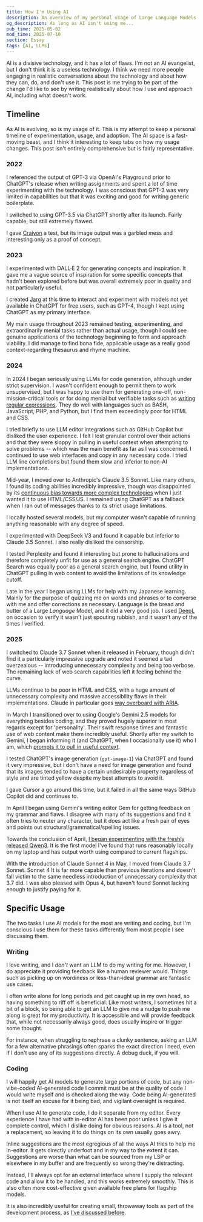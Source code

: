 ```yaml
---
title: How I'm Using AI
description: An overview of my personal usage of Large Language Models (LLMs) and other generative AI from 2022 onwards. Tracking my experiences with AI tools, specific models (ChatGPT, Claude, Gemini, etc), applying them practically, and realistic perspective on their strengths and limitations over time, from coding attempts to language learning assistance.
og_description: As long as AI isn't using me...
pub_time: 2025-05-02
mod_time: 2025-07-10
section: Essay
tags: [AI, LLMs]
---
```


AI is a divisive technology, and it has a lot of flaws. I'm not an AI evangelist, but I don't think it is a useless technology. I think we need more people engaging in realistic conversations about the technology and about how they can, do, and don't use it. This post is me trying to be part of the change I'd like to see by writing realistically about how I use and approach AI, including what doesn't work.

## Timeline

As AI is evolving, so is my usage of it. This is my attempt to keep a personal timeline of experimentation, usage, and adoption. The AI space is a fast-moving beast, and I think it interesting to keep tabs on how my usage changes. This post isn't entirely comprehensive but is fairly representative.

### 2022

I referenced the output of GPT-3 via OpenAI's Playground prior to ChatGPT's release when writing assignments and spent a lot of time experimenting with the technology. I was conscious that GPT-3 was very limited in capabilities but that it was exciting and good for writing generic boilerplate.

I switched to using GPT-3.5 via ChatGPT shortly after its launch. Fairly capable, but still extremely flawed.

I gave [Craiyon](https://www.craiyon.com/en) a test, but its image output was a garbled mess and interesting only as a proof of concept.

### 2023

I experimented with DALL·E 2 for generating concepts and inspiration. It gave me a vague source of inspiration for some specific concepts that hadn't been explored before but was overall extremely poor in quality and not particularly useful.

I created [Jarg](https://jarg.vale.rocks) at this time to interact and experiment with models not yet available in ChatGPT for free users, such as GPT-4, though I kept using ChatGPT as my primary interface.

My main usage throughout 2023 remained testing, experimenting, and extraordinarily menial tasks rather than actual usage, though I could see genuine applications of the technology beginning to form and approach viability. I did manage to find bona fide, applicable usage as a really good context-regarding thesaurus and rhyme machine.

### 2024

In 2024 I began seriously using LLMs for code generation, although under strict supervision. I wasn't confident enough to permit them to work unsupervised, but I was happy to use them for generating one-off, non-mission-critical tools or for doing menial but verifiable tasks such as [writing regular expressions](/micros/20250320-1225). They do well with languages such as BASH, JavaScript, PHP, and Python, but I find them exceedingly poor for HTML and CSS.

I tried briefly to use LLM editor integrations such as GitHub Copilot but disliked the user experience. I felt I lost granular control over their actions and that they were sloppy in pulling in useful context when attempting to solve problems -- which was the main benefit as far as I was concerned. I continued to use web interfaces and copy in any necessary code. I tried LLM line completions but found them slow and inferior to non-AI implementations.

Mid-year, I moved over to Anthropic's Claude 3.5 Sonnet. Like many others, I found its coding abilities incredibly impressive, though was disappointed by its [continuous bias towards more complex technologies](/posts/ai-is-stifling-tech-adoption#system-prompt-influence) when I just wanted it to use HTML/CSS/JS. I remained using ChatGPT as a fallback when I ran out of messages thanks to its strict usage limitations.

I locally hosted several models, but my computer wasn't capable of running anything reasonable with any degree of speed.

I experimented with DeepSeek V3 and found it capable but inferior to Claude 3.5 Sonnet. I also really disliked the censorship.

I tested Perplexity and found it interesting but prone to hallucinations and therefore completely unfit for use as a general search engine. ChatGPT Search was equally poor as a general search engine, but I found utility in ChatGPT pulling in web content to avoid the limitations of its knowledge cutoff.

Late in the year I began using LLMs for help with my Japanese learning. Mainly for the purpose of quizzing me on words and phrases or to converse with me and offer corrections as necessary. Language is the bread and butter of a Large _Language_ Model, and it did a very good job. I used [DeepL](https://www.deepl.com/en/translator) on occasion to verify it wasn't just spouting rubbish, and it wasn't any of the times I verified.

### 2025

I switched to Claude 3.7 Sonnet when it released in February, though didn't find it a particularly impressive upgrade and noted it seemed a tad overzealous -- introducing unnecessary complexity and being too verbose. The remaining lack of web search capabilities left it feeling behind the curve.

LLMs continue to be poor in HTML and CSS, with a huge amount of unnecessary complexity and massive accessibility flaws in their implementations. Claude in particular goes [way overboard with ARIA](https://www.w3.org/WAI/ARIA/apg/practices/read-me-first/#noariaisbetterthanbadaria).

In March I transitioned over to using Google's Gemini 2.5 models for everything besides coding, and they proved hugely superior in most regards except for 'personality'. Their swift response times and fantastic use of web content make them incredibly useful. Shortly after my switch to Gemini, I began informing it (and ChatGPT, when I occasionally use it) who I am, which [prompts it to pull in useful context](/micros/20250424-0345).

I tested ChatGPT's image generation (`gpt-image-1`) via ChatGPT and found it very impressive, but I don't have a need for image generation and found that its images tended to have a certain undesirable property regardless of style and are tinted yellow despite my best attempts to avoid it.

I gave Cursor a go around this time, but it failed in all the same ways GitHub Copilot did and continues to.

In April I began using Gemini's writing editor Gem for getting feedback on my grammar and flaws. I disagree with many of its suggestions and find it often tries to neuter any character, but it does act like a fresh pair of eyes and points out structural/grammatical/spelling issues.

Towards the conclusion of April, [I began experimenting with the freshly released Qwen3](/micros/20250429-0321). It is the first model I've found that runs reasonably locally on my laptop and has output worth using compared to current flagships.

With the introduction of Claude Sonnet 4 in May, I moved from Claude 3.7 Sonnet. Sonnet 4 It is far more capable than previous iterations and doesn't fall victim to the same needless introduction of unnecessary complexity that 3.7 did. I was also pleased with Opus 4, but haven't found Sonnet lacking enough to justify paying for it.

## Specific Usage

The two tasks I use AI models for the most are writing and coding, but I'm conscious I use them for these tasks differently from most people I see discussing them.

### Writing

I love writing, and I _don't_ want an LLM to do my writing for me. However, I do appreciate it providing feedback like a human reviewer would. Things such as picking up on wordiness or less-than-ideal grammar are fantastic use cases.

I often write alone for long periods and get caught up in my own head, so having something to riff off is beneficial. Like most writers, I sometimes hit a bit of a block, so being able to get an LLM to give me a nudge to push me along is great for my productivity. It is accessible and will provide feedback that, while not necessarily always good, does usually inspire or trigger some thought.

For instance, when struggling to rephrase a clunky sentence, asking an LLM for a few alternative phrasings often sparks the exact direction I need, even if I don't use any of its suggestions directly. A debug duck, if you will.

### Coding

I will happily get AI models to generate large portions of code, but any non-vibe-coded AI-generated code I commit must be at the quality of code I would write myself and is checked along the way. Code being AI-generated is not itself an excuse for it being bad, and vigilant oversight is required.

When I use AI to generate code, I do it separate from my editor. Every experience I have had with in-editor AI has been poor unless I give it complete control, which I dislike doing for obvious reasons. AI is a tool, not a replacement, so leaving it to do things on its own usually goes awry.

Inline suggestions are the most egregious of all the ways AI tries to help me in-editor. It gets directly underfoot and in my way to the extent it can. Suggestions are worse than what can be sourced from my LSP or elsewhere in my buffer and are frequently so wrong they're distracting.

Instead, I'll always opt for an external interface where I supply the relevant code and allow it to be handled, and this works extremely smoothly. This is also often more cost-effective given available free plans for flagship models.

It is also incredibly useful for creating small, throwaway tools as part of the development process, as [I've discussed before](/posts/build-use-and-improve-tools).
